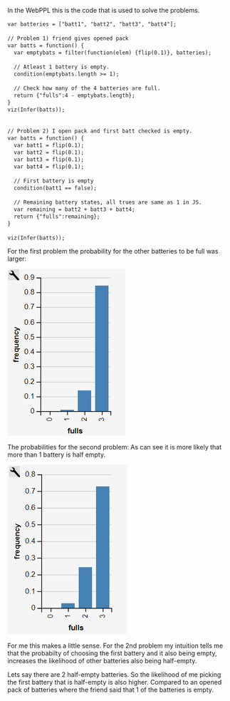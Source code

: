 In the WebPPL this is the code that is used to solve the problems.
```
var batteries = ["batt1", "batt2", "batt3", "batt4"];

// Problem 1) friend gives opened pack
var batts = function() { 
  var emptybats = filter(function(elem) {flip(0.1)}, batteries);

  // Atleast 1 battery is empty.
  condition(emptybats.length >= 1);
  
  // Check how many of the 4 batteries are full.
  return {"fulls":4 - emptybats.length};
}
viz(Infer(batts));


// Problem 2) I open pack and first batt checked is empty.
var batts = function() {
  var batt1 = flip(0.1);
  var batt2 = flip(0.1);
  var batt3 = flip(0.1);
  var batt4 = flip(0.1);
  
  // First battery is empty
  condition(batt1 == false);
  
  // Remaining battery states, all trues are same as 1 in JS. 
  var remaining = batt2 + batt3 + batt4;
  return {"fulls":remaining};
}

viz(Infer(batts));
```

For the first problem the probability for the other batteries to be full was larger:


![PIC](prob_1.png)

The probabilities for the second problem:
As can see it is more likely that more than 1 battery is half empty.

![PIC](prob_2.png)

For me this makes a little sense. For the 2nd problem my intuition tells me that the probabilty of choosing the first battery and it also being empty, increases the likelihood of other batteries also being half-empty. 

Lets say there are 2 half-empty batteries. So the likelihood of me picking the first battery that is half-empty is also higher. Compared to an opened pack of batteries where the friend said that 1 of the batteries is empty.
